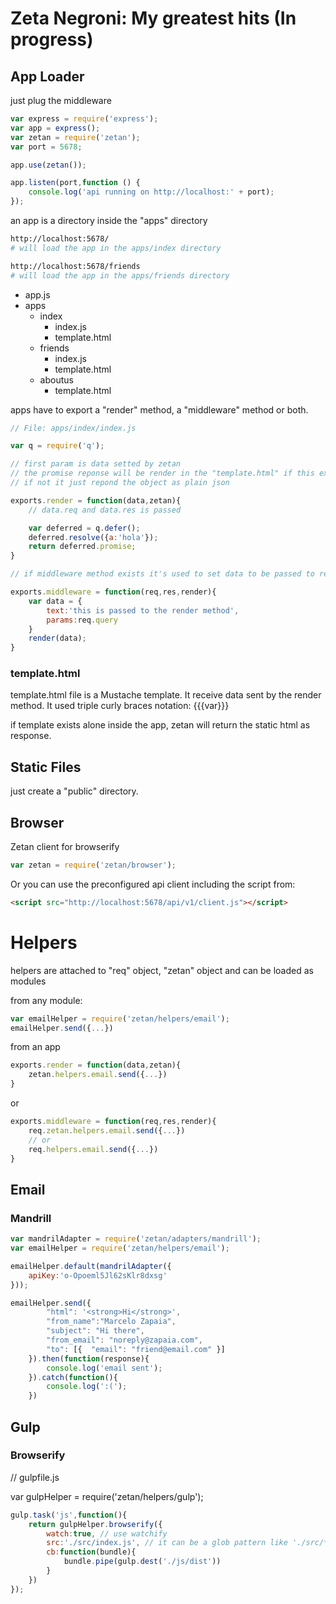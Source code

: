 # Zeta Negroni: My greatest hits (In progress)

## App Loader

just plug the middleware

```js
var express = require('express');
var app = express();
var zetan = require('zetan');
var port = 5678;

app.use(zetan());

app.listen(port,function () {
	console.log('api running on http://localhost:' + port);
});
```

an app is a directory inside the "apps" directory

```sh
http://localhost:5678/
# will load the app in the apps/index directory

http://localhost:5678/friends
# will load the app in the apps/friends directory
```

- app.js
- apps
	- index
		- index.js
		- template.html
	- friends
		- index.js
		- template.html
	- aboutus
		- template.html

apps have to export a "render" method, a "middleware" method or both.

```js
// File: apps/index/index.js

var q = require('q');

// first param is data setted by zetan
// the promise reponse will be render in the "template.html" if this exists
// if not it just repond the object as plain json

exports.render = function(data,zetan){
	// data.req and data.res is passed 

	var deferred = q.defer();
	deferred.resolve({a:'hola'});
	return deferred.promise;
}

// if middleware method exists it's used to set data to be passed to render method

exports.middleware = function(req,res,render){
	var data = {
		text:'this is passed to the render method',
		params:req.query
	}
	render(data);
}

```

### template.html

template.html file is a Mustache template. 
It receive data sent by the render method. 
It used triple curly braces notation: {{{var}}}

if template exists alone inside the app, zetan will return the static html as response.

## Static Files

just create a "public" directory.

## Browser

Zetan client for browserify
```js
var zetan = require('zetan/browser');
```
Or you can use the preconfigured api client including the script from:

```html
<script src="http://localhost:5678/api/v1/client.js"></script>
```

# Helpers

helpers are attached to "req" object, "zetan" object and can be loaded as modules

from any module:

```js
var emailHelper = require('zetan/helpers/email');
emailHelper.send({...})
```

from an app

```js
exports.render = function(data,zetan){
	zetan.helpers.email.send({...})
}
```

or

```js
exports.middleware = function(req,res,render){
	req.zetan.helpers.email.send({...})
	// or
	req.helpers.email.send({...})
}
```



## Email

### Mandrill

```js
var mandrilAdapter = require('zetan/adapters/mandrill');
var emailHelper = require('zetan/helpers/email');

emailHelper.default(mandrilAdapter({
	apiKey:'o-Opoeml5Jl62sKlr8dxsg'
}));

emailHelper.send({
		"html": '<strong>Hi</strong>',
		"from_name":"Marcelo Zapaia",
	    "subject": "Hi there",
	    "from_email": "noreply@zapaia.com",
	    "to": [{  "email": "friend@email.com" }]
	}).then(function(response){
		console.log('email sent');
	}).catch(function(){
		console.log(':(');
	})
```



## Gulp

### Browserify
// gulpfile.js

var gulpHelper = require('zetan/helpers/gulp');

```js
gulp.task('js',function(){
	return gulpHelper.browserify({ 
		watch:true, // use watchify
		src:'./src/index.js', // it can be a glob pattern like './src/*.js'
		cb:function(bundle){
			bundle.pipe(gulp.dest('./js/dist'))
		}
	})
});
```